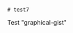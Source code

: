                                                                                                                                       # test7
Test "graphical-gist"